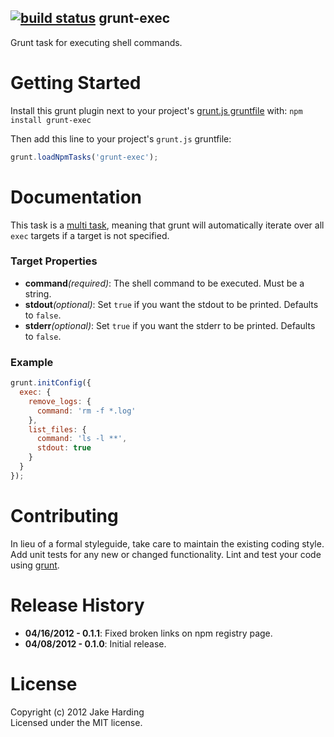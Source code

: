 [![build status](https://secure.travis-ci.org/jharding/grunt-exec.png)](http://travis-ci.org/jharding/grunt-exec)
grunt-exec
----------

Grunt task for executing shell commands.

Getting Started
===============

Install this grunt plugin next to your project's [grunt.js gruntfile][getting_started] with: `npm install grunt-exec`

Then add this line to your project's `grunt.js` gruntfile:

```javascript
grunt.loadNpmTasks('grunt-exec');
```

[grunt]: https://github.com/cowboy/grunt
[getting_started]: https://github.com/cowboy/grunt/blob/master/docs/getting_started.md

Documentation
=============

This task is a [multi task][types_of_tasks], meaning that grunt will automatically iterate over all `exec` targets if a target is not specified.

[types_of_tasks]: https://github.com/cowboy/grunt/blob/master/docs/types_of_tasks.md

### Target Properties
*   __command__*(required)*: The shell command to be executed. Must be a string.
*   __stdout__*(optional)*: Set `true` if you want the stdout to be printed. Defaults to `false`.
*   __stderr__*(optional)*: Set `true` if you want the stderr to be printed. Defaults to `false`.

### Example

```javascript
grunt.initConfig({
  exec: {
    remove_logs: {
      command: 'rm -f *.log'
    },
    list_files: {
      command: 'ls -l **',
      stdout: true
    }
  }
});
```

Contributing
============

In lieu of a formal styleguide, take care to maintain the existing coding style. Add unit tests for any new or changed functionality. Lint and test your code using [grunt][grunt].

Release History
===============

*   __04/16/2012 - 0.1.1__: Fixed broken links on npm registry page.
*   __04/08/2012 - 0.1.0__: Initial release.

License
=======

Copyright (c) 2012 Jake Harding  
Licensed under the MIT license.
